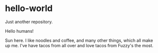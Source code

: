 # hello-world

Just another repository.

Hello humans!

Sun here. I like noodles and coffee, and many other things, which all make up me.
I've have tacos from all over and love tacos from Fuzzy's the most.
